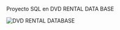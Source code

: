 Proyecto SQL en DVD RENTAL DATA BASE

![DVD RENTAL DATABASE](https://user-images.githubusercontent.com/116199093/232255718-9e4e24c6-afd7-4112-97b5-fa78938addee.png)


